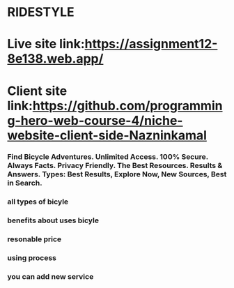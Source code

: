 # RIDESTYLE

# Live site link:https://assignment12-8e138.web.app/

# Client site link:https://github.com/programming-hero-web-course-4/niche-website-client-side-Nazninkamal

### Find Bicycle Adventures. Unlimited Access. 100% Secure. Always Facts. Privacy Friendly. The Best Resources. Results & Answers. Types: Best Results, Explore Now, New Sources, Best in Search.


### all types of bicyle


### benefits about uses bicyle


### resonable price


### using process


### you can add new service


